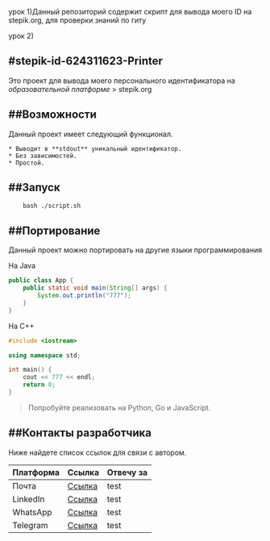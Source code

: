 урок 1)Данный репозиторий содержит скрипт для вывода моего ID на stepik.org, для проверки знаний по гиту

урок 2)

#stepik-id-624311623-Printer
---

Это проект для вывода моего персонального идентификатора на *образовательной платформе* > stepik.org

##Возможности
--- 

Данный проект имеет следующий функционал.

	* Выводит в **stdout** уникальный идентификатор.
	* Без зависимостей.
	* Простой.
	
##Запуск
--- 	
```console 
	bash ./script.sh
```

##Портирование
--- 

Данный проект можно портировать на другие языки программирования

На Java

```java 
public class App {
    public static void main(String[] args) {
        System.out.println("777");
    }
}
```

На С++

```cpp
#include <iostream>

using namespace std;

int main() {
	cout << 777 << endl;
	return 0;
}
```

> Попробуйте реализовать на Python, Go и JavaScript.

##Контакты разработчика
--- 

Ниже найдете список ссылок для связи с автором.

| Платформа | Ссылка | Отвечу за |
|-----------|--------|-----------|
| Почта     | [Ссылка](https://www.youtube.com/) | test    |
| LinkedIn  | [Ссылка](https://www.youtube.com/) | test    |
| WhatsApp  | [Ссылка](https://www.youtube.com/) | test    |
| Telegram  | [Ссылка](https://www.youtube.com/) | test    |